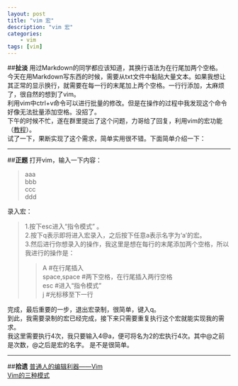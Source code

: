 ```yaml
---
layout: post  
title: "vim 宏"  
description: "vim 宏"  
categories:
    - vim
tags: [vim]  
---
```

##**扯淡**
用过Markdown的同学都应该知道，其换行语法为在行尾加两个空格。  
今天在用Markdown写东西的时候，需要从txt文件中黏贴大量文本。如果我想让其正常的显示换行，就需要在每一行的末尾加上两个空格。一行行添加，太麻烦了，很自然的想到了vim。  
利用vim中ctrl+v命令可以进行批量的修改。但是在操作的过程中我发现这个命令好像无法批量添加空格。没招了。  
下午的时候不忙，遂在群里提出了这个问题，力哥给了回复，利用vim的宏功能（[教程](http://t.cn/hgD3v "教程")）。  
试了一下，果断实现了这个需求，简单实用很不错。下面简单介绍一下：

----------

##**正题**
打开vim，输入一下内容：
>aaa  
>bbb  
>ccc  
>ddd  

录入宏：  
>1.按下esc进入“指令模式” 。  
>2.按下q表示即将进入宏录入，之后按下任意a表示名字为‘a’的宏。   
>3.然后进行你想录入的操作，我这里是想在每行的末尾添加两个空格，所以我进行的操作是：
>>A		#在行尾插入  
>>space,space	 #两下空格，在行尾插入两行空格  
>>esc		#进入“指令模式”  
>>j			#光标移至下一行  

完成，最后重要的一步，退出宏录制，很简单，键入q。  
到此，我需要录制的宏已经完成，接下来只需要重复执行这个宏就能实现我的需求。  
我这里需要执行4次，我只要输入4@a，便可将名为2的宏执行4次。其中@之前是次数，@之后是宏的名字。
是不是很简单。

----------

##**拾遗**
[普通人的编辑利器——Vim](http://t.cn/hgD3v "普通人的编辑利器——Vim")  
[Vim的三种模式](http://blog.19lou.com/10061845/viewspace-378958 "Vim的三种模式")

